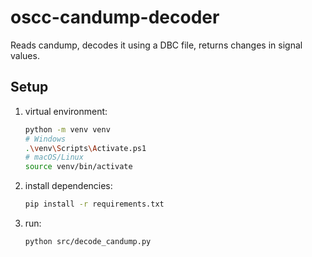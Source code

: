 # oscc-candump-decoder
Reads candump, decodes it using a DBC file, returns changes in signal values.

## Setup
1. virtual environment:
   ```bash
   python -m venv venv
   # Windows
   .\venv\Scripts\Activate.ps1
   # macOS/Linux
   source venv/bin/activate

2. install dependencies: 
    ```bash 
    pip install -r requirements.txt

3. run:
    ```bash 
    python src/decode_candump.py
